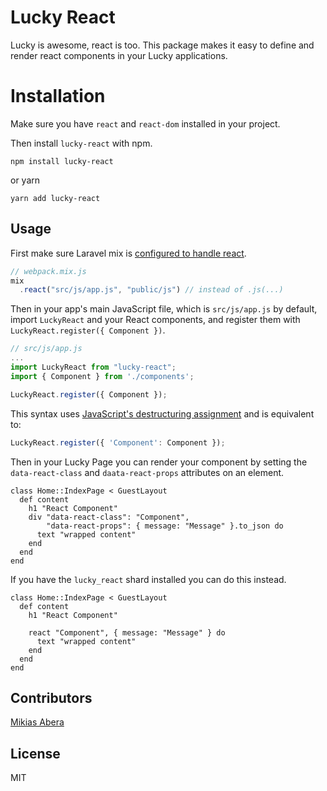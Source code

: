 
# Lucky React

Lucky is awesome, react is too. This package makes it easy to define and render react components in your Lucky applications.

# Installation

Make sure you have `react` and `react-dom` installed in your project.

Then install `lucky-react` with npm.

```
npm install lucky-react
```

or yarn

```
yarn add lucky-react
```

## Usage

First make sure Laravel mix is [configured to handle react](https://laravel.com/docs/5.6/mix#react).

```javascript
// webpack.mix.js
mix
  .react("src/js/app.js", "public/js") // instead of .js(...)
```

Then in your app's main JavaScript file, which is `src/js/app.js` by default, import `LuckyReact` and your React components, and register them with `LuckyReact.register({ Component })`.

```javascript
// src/js/app.js
...
import LuckyReact from "lucky-react";
import { Component } from './components';

LuckyReact.register({ Component });
```

This syntax uses [JavaScript's destructuring assignment](https://developer.mozilla.org/en-US/docs/Web/JavaScript/Reference/Operators/Destructuring_assignment) and is equivalent to:

```javascript
LuckyReact.register({ 'Component': Component });
```

Then in your Lucky Page you can render your component by setting the `data-react-class` and `daata-react-props` attributes on an element.

```crystal
class Home::IndexPage < GuestLayout
  def content
    h1 "React Component"
    div "data-react-class": "Component",
        "data-react-props": { message: "Message" }.to_json do
      text "wrapped content"
    end
  end
end
```

If you have the `lucky_react` shard installed you can do this instead.

```crystal
class Home::IndexPage < GuestLayout
  def content
    h1 "React Component"

    react "Component", { message: "Message" } do
      text "wrapped content"
    end
  end
end
```

## Contributors

[Mikias Abera](https://github.com/mikeeus)

## License

MIT
